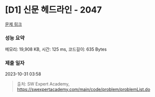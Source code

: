 # [D1] 신문 헤드라인 - 2047 

[문제 링크](https://swexpertacademy.com/main/code/problem/problemDetail.do?contestProbId=AV5QKsLaAy0DFAUq) 

### 성능 요약

메모리: 19,908 KB, 시간: 125 ms, 코드길이: 635 Bytes

### 제출 일자

2023-10-31 03:58



> 출처: SW Expert Academy, https://swexpertacademy.com/main/code/problem/problemList.do